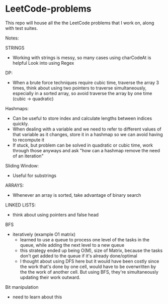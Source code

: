 # LeetCode-problems
This repo will house all the the LeetCode problems that I work on, along with test suites.

Notes:

STRINGS
- Working with strings is messy, so many cases
using charCodeAt is helpful
Look into using Regex

DP:
- When a brute force techniques require cubic time, traverse the array 3 times, think about using two pointers to traverse simultaneously, especially in a sorted array, so avoid traverse the array by one time (cubic -> quadratic)

Hashmaps:
- Can be useful to store index and calculate lengths between indices quickly.
- When dealing with a variable and we need to refer to different values of that variable as it changes, store it in a hashmap so we can avoid having to recompute it
- If stuck, but problem can be solved in quadratic or cubic time, work through those anyways and ask "how can a hashmap remove the need of an iteration"

Sliding Window:
- Useful for substrings

ARRAYS:
- Whenever an array is sorted, take advantage of binary search

LINKED LISTS:
- think about using pointers and false head


BFS
- iteratively (example O1 matrix)
  - learned to use a queue to process one level of the tasks in the queue, while adding the next level to a new queue
  - this strategy ended up being O(M), size of Matrix, because the tasks don't get added to the queue if it's already done/optimal
  - I thought about using DFS here but it would have been costly since the work that's done by one cell, would have to be overwritten by the the work of another cell. But using BFS, they're simultaneously updating their work outward.

Bit manipulation
 - need to learn about this